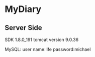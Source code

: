 # MyDiary

Server Side
-----------------------------------
SDK 1.8.0_191
tomcat version 9.0.36

MySQL:
user name:life
password:michael




